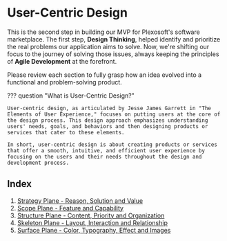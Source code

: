 # User-Centric Design

This is the second step in building our MVP for Plexosoft's software marketplace. The first step, **Design Thinking**, helped identify and prioritize the real problems our application aims to solve. Now, we're shifting our focus to the journey of solving those issues, always keeping the principles of **Agile Development** at the forefront.

Please review each section to fully grasp how an idea evolved into a functional and problem-solving product.

??? question "What is User-Centric Design?"

    User-centric design, as articulated by Jesse James Garrett in "The Elements of User Experience," focuses on putting users at the core of the design process. This design approach emphasizes understanding users' needs, goals, and behaviors and then designing products or services that cater to these elements.

    In short, user-centric design is about creating products or services that offer a smooth, intuitive, and efficient user experience by focusing on the users and their needs throughout the design and development process.

## Index
1. [Strategy Plane - Reason, Solution and Value](strategy/strategy.md)
2. [Scope Plane - Feature and Capability](scope/scope.md)
3. [Structure Plane - Content, Priority and Organization](structure/structure.md)
4. [Skeleton Plane - Layout, Interaction and Relationship](skeleton/skeleton.md)
5. [Surface Plane - Color, Typography, Effect and Images](surface/surface.md)